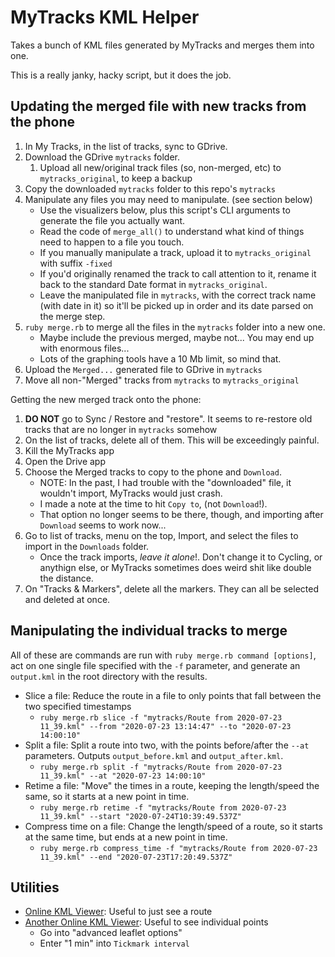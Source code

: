 # MyTracks KML Helper

Takes a bunch of KML files generated by MyTracks and merges them into
one.

This is a really janky, hacky script, but it does the job.


## Updating the merged file with new tracks from the phone

1. In My Tracks, in the list of tracks, sync to GDrive.
1. Download the GDrive `mytracks` folder.
    1. Upload all new/original track files (so, non-merged, etc) to `mytracks_original`, to keep a backup
1. Copy the downloaded `mytracks` folder to this repo's `mytracks` 
1. Manipulate any files you may need to manipulate. (see section below)
    - Use the visualizers below, plus this script's CLI arguments to generate the file you actually want.
    - Read the code of `merge_all()` to understand what kind of things need to happen to a file you touch. 
    - If you manually manipulate a track, upload it to `mytracks_original` with suffix `-fixed`
    - If you'd originally renamed the track to call attention to it, rename it back to the standard Date 
      format in `mytracks_original`.
    - Leave the manipulated file in `mytracks`, with the correct track name (with date in it) so it'll be
      picked up in order and its date parsed on the merge step.
1. `ruby merge.rb` to merge all the files in the `mytracks` folder into a new one.
    - Maybe include the previous merged, maybe not... You may end up with enormous files... 
    - Lots of the graphing tools have a 10 Mb limit, so mind that.
1. Upload the `Merged...` generated file to GDrive in `mytracks`
1. Move all non-"Merged" tracks from `mytracks` to `mytracks_original`

Getting the new merged track onto the phone:

1. **DO NOT** go to Sync / Restore and "restore". It seems to re-restore old tracks that are no longer in `mytracks` 
   somehow
1. On the list of tracks, delete all of them. This will be exceedingly painful.
1. Kill the MyTracks app
1. Open the Drive app
1. Choose the Merged tracks to copy to the phone and `Download`. 
    - NOTE: In the past, I had trouble with the "downloaded" file, it wouldn't import, MyTracks would just crash.
    - I made a note at the time to hit `Copy to`, (not `Download`!).
    - That option no longer seems to be there, though, and importing after `Download` seems to work now...
1. Go to list of tracks, menu on the top, Import, and select the files to import in the `Downloads` folder.
    - Once the track imports, *leave it alone*!. Don't change it to Cycling, or anythign else, or MyTracks sometimes
      does weird shit like double the distance. 
1. On "Tracks & Markers", delete all the markers. They can all be selected and deleted at once.

## Manipulating the individual tracks to merge

All of these are commands are run with `ruby merge.rb command [options]`, act on one single file specified with
the `-f` parameter, and generate an `output.kml` in the root directory with the results.

- Slice a file: Reduce the route in a file to only points that fall between the two specified timestamps
    - `ruby merge.rb slice -f "mytracks/Route from 2020-07-23 11_39.kml" --from "2020-07-23 13:14:47" --to "2020-07-23 14:00:10"` 
- Split a file: Split a route into two, with the points before/after the `--at` parameters. Outputs `output_before.kml`
  and `output_after.kml`.
    - `ruby merge.rb split -f "mytracks/Route from 2020-07-23 11_39.kml" --at "2020-07-23 14:00:10"` 
- Retime a file: "Move" the times in a route, keeping the length/speed the same, so it starts at a new point in time.
    - `ruby merge.rb retime -f "mytracks/Route from 2020-07-23 11_39.kml" --start "2020-07-24T10:39:49.537Z"`
- Compress time on a file: Change the length/speed of a route, so it starts at the same time, but ends at a new point in time.
    - `ruby merge.rb compress_time -f "mytracks/Route from 2020-07-23 11_39.kml" --end "2020-07-23T17:20:49.537Z"`

## Utilities

- [Online KML Viewer](http://kmlviewer.nsspot.net/): Useful to just see a route
- [Another Online KML Viewer](https://www.gpsvisualizer.com/): Useful to see individual points
    - Go into "advanced leaflet options"
    - Enter "1 min" into `Tickmark interval`
